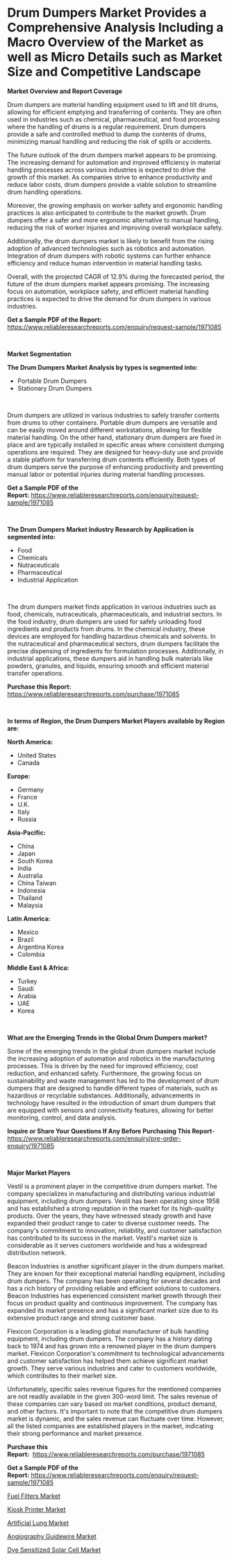 <p><h1>Drum Dumpers Market Provides a Comprehensive Analysis Including a Macro Overview of the Market as well as Micro Details such as Market Size and Competitive Landscape</h1></p><p><strong>Market Overview and Report Coverage</strong></p>
<p><p>Drum dumpers are material handling equipment used to lift and tilt drums, allowing for efficient emptying and transferring of contents. They are often used in industries such as chemical, pharmaceutical, and food processing where the handling of drums is a regular requirement. Drum dumpers provide a safe and controlled method to dump the contents of drums, minimizing manual handling and reducing the risk of spills or accidents.</p><p>The future outlook of the drum dumpers market appears to be promising. The increasing demand for automation and improved efficiency in material handling processes across various industries is expected to drive the growth of this market. As companies strive to enhance productivity and reduce labor costs, drum dumpers provide a viable solution to streamline drum handling operations.</p><p>Moreover, the growing emphasis on worker safety and ergonomic handling practices is also anticipated to contribute to the market growth. Drum dumpers offer a safer and more ergonomic alternative to manual handling, reducing the risk of worker injuries and improving overall workplace safety.</p><p>Additionally, the drum dumpers market is likely to benefit from the rising adoption of advanced technologies such as robotics and automation. Integration of drum dumpers with robotic systems can further enhance efficiency and reduce human intervention in material handling tasks.</p><p>Overall, with the projected CAGR of 12.9% during the forecasted period, the future of the drum dumpers market appears promising. The increasing focus on automation, workplace safety, and efficient material handling practices is expected to drive the demand for drum dumpers in various industries.</p></p>
<p><strong>Get a Sample PDF of the Report:</strong> <a href="https://www.reliableresearchreports.com/enquiry/request-sample/1971085">https://www.reliableresearchreports.com/enquiry/request-sample/1971085</a></p>
<p>&nbsp;</p>
<p><strong>Market Segmentation</strong></p>
<p><strong>The Drum Dumpers Market Analysis by types is segmented into:</strong></p>
<p><ul><li>Portable Drum Dumpers</li><li>Stationary Drum Dumpers</li></ul></p>
<p>&nbsp;</p>
<p><p>Drum dumpers are utilized in various industries to safely transfer contents from drums to other containers. Portable drum dumpers are versatile and can be easily moved around different workstations, allowing for flexible material handling. On the other hand, stationary drum dumpers are fixed in place and are typically installed in specific areas where consistent dumping operations are required. They are designed for heavy-duty use and provide a stable platform for transferring drum contents efficiently. Both types of drum dumpers serve the purpose of enhancing productivity and preventing manual labor or potential injuries during material handling processes.</p></p>
<p><strong>Get a Sample PDF of the Report:</strong>&nbsp;<a href="https://www.reliableresearchreports.com/enquiry/request-sample/1971085">https://www.reliableresearchreports.com/enquiry/request-sample/1971085</a></p>
<p>&nbsp;</p>
<p><strong>The Drum Dumpers Market Industry Research by Application is segmented into:</strong></p>
<p><ul><li>Food</li><li>Chemicals</li><li>Nutraceuticals</li><li>Pharmaceutical</li><li>Industrial Application</li></ul></p>
<p>&nbsp;</p>
<p><p>The drum dumpers market finds application in various industries such as food, chemicals, nutraceuticals, pharmaceuticals, and industrial sectors. In the food industry, drum dumpers are used for safely unloading food ingredients and products from drums. In the chemical industry, these devices are employed for handling hazardous chemicals and solvents. In the nutraceutical and pharmaceutical sectors, drum dumpers facilitate the precise dispensing of ingredients for formulation processes. Additionally, in industrial applications, these dumpers aid in handling bulk materials like powders, granules, and liquids, ensuring smooth and efficient material transfer operations.</p></p>
<p><strong>Purchase this Report:</strong>&nbsp; <a href="https://www.reliableresearchreports.com/purchase/1971085">https://www.reliableresearchreports.com/purchase/1971085</a></p>
<p>&nbsp;</p>
<p><strong>In terms of Region, the Drum Dumpers Market Players available by Region are:</strong></p>
<p>
    <p> <strong> North America: </strong>
        <ul>
            <li>United States</li>
            <li>Canada</li>
        </ul>
        </p> 
    <p> <strong> Europe: </strong>
        <ul>
            <li>Germany</li>
            <li>France</li>
            <li>U.K.</li>
            <li>Italy</li>
            <li>Russia</li>
        </ul>
        </p> 
    <p> <strong> Asia-Pacific: </strong>
        <ul>
            <li>China</li>
            <li>Japan</li>
            <li>South Korea</li>
            <li>India</li>
            <li>Australia</li>
            <li>China Taiwan</li>
            <li>Indonesia</li>
            <li>Thailand</li>
            <li>Malaysia</li>
        </ul>
        </p> 
    <p> <strong> Latin America: </strong>
        <ul>
            <li>Mexico</li>
            <li>Brazil</li>
            <li>Argentina Korea</li>
            <li>Colombia</li>
        </ul>
        </p> 
    <p> <strong> Middle East & Africa: </strong>
        <ul>
            <li>Turkey</li>
            <li>Saudi</li>
            <li>Arabia</li>
            <li>UAE</li>
            <li>Korea</li>
        </ul>
    </p>
    </p>
<p>&nbsp;</p>
<p><strong>What are the Emerging Trends in the Global Drum Dumpers market?</strong></p>
<p><p>Some of the emerging trends in the global drum dumpers market include the increasing adoption of automation and robotics in the manufacturing processes. This is driven by the need for improved efficiency, cost reduction, and enhanced safety. Furthermore, the growing focus on sustainability and waste management has led to the development of drum dumpers that are designed to handle different types of materials, such as hazardous or recyclable substances. Additionally, advancements in technology have resulted in the introduction of smart drum dumpers that are equipped with sensors and connectivity features, allowing for better monitoring, control, and data analysis.</p></p>
<p><strong>Inquire or Share Your Questions If Any Before Purchasing This Report</strong>- <a href="https://www.reliableresearchreports.com/enquiry/pre-order-enquiry/1971085">https://www.reliableresearchreports.com/enquiry/pre-order-enquiry/1971085</a></p>
<p>&nbsp;</p>
<p><strong>Major Market Players</strong></p>
<p><p>Vestil is a prominent player in the competitive drum dumpers market. The company specializes in manufacturing and distributing various industrial equipment, including drum dumpers. Vestil has been operating since 1958 and has established a strong reputation in the market for its high-quality products. Over the years, they have witnessed steady growth and have expanded their product range to cater to diverse customer needs. The company's commitment to innovation, reliability, and customer satisfaction has contributed to its success in the market. Vestil's market size is considerable as it serves customers worldwide and has a widespread distribution network.</p><p>Beacon Industries is another significant player in the drum dumpers market. They are known for their exceptional material handling equipment, including drum dumpers. The company has been operating for several decades and has a rich history of providing reliable and efficient solutions to customers. Beacon Industries has experienced consistent market growth through their focus on product quality and continuous improvement. The company has expanded its market presence and has a significant market size due to its extensive product range and strong customer base.</p><p>Flexicon Corporation is a leading global manufacturer of bulk handling equipment, including drum dumpers. The company has a history dating back to 1974 and has grown into a renowned player in the drum dumpers market. Flexicon Corporation's commitment to technological advancements and customer satisfaction has helped them achieve significant market growth. They serve various industries and cater to customers worldwide, which contributes to their market size.</p><p>Unfortunately, specific sales revenue figures for the mentioned companies are not readily available in the given 300-word limit. The sales revenue of these companies can vary based on market conditions, product demand, and other factors. It's important to note that the competitive drum dumpers market is dynamic, and the sales revenue can fluctuate over time. However, all the listed companies are established players in the market, indicating their strong performance and market presence.</p></p>
<p><strong>Purchase this Report:</strong>&nbsp;&nbsp;<a href="https://www.reliableresearchreports.com/purchase/1971085">https://www.reliableresearchreports.com/purchase/1971085</a></p>
<p></p>
<p><strong>Get a Sample PDF of the Report:</strong>&nbsp;<a href="https://www.reliableresearchreports.com/enquiry/request-sample/1971085">https://www.reliableresearchreports.com/enquiry/request-sample/1971085</a></p>
<p><p><a href="https://github.com/Chiragrp23/Market-Research-Report-List-1/blob/main/fuel-filters-market.md">Fuel Filters Market</a></p><p><a href="https://medium.com/@frankpeters35/kiosk-printer-market-trends-and-market-analysis-forecasted-for-period-2023-2030-89e49a90df13">Kiosk Printer Market</a></p><p><a href="https://www.linkedin.com/pulse/artificial-lung-market-size-share-global-analysis-report-8vehe/">Artificial Lung Market</a></p><p><a href="https://www.linkedin.com/pulse/angiography-guidewire-market-share-amp-new-trends-analysis-ojzae/">Angiography Guidewire Market</a></p><p><a href="https://medium.com/@nathanl41025/dye-sensitized-solar-cell-market-exploring-market-share-market-trends-and-future-growth-fe8168035a70">Dye Sensitized Solar Cell Market</a></p></p>